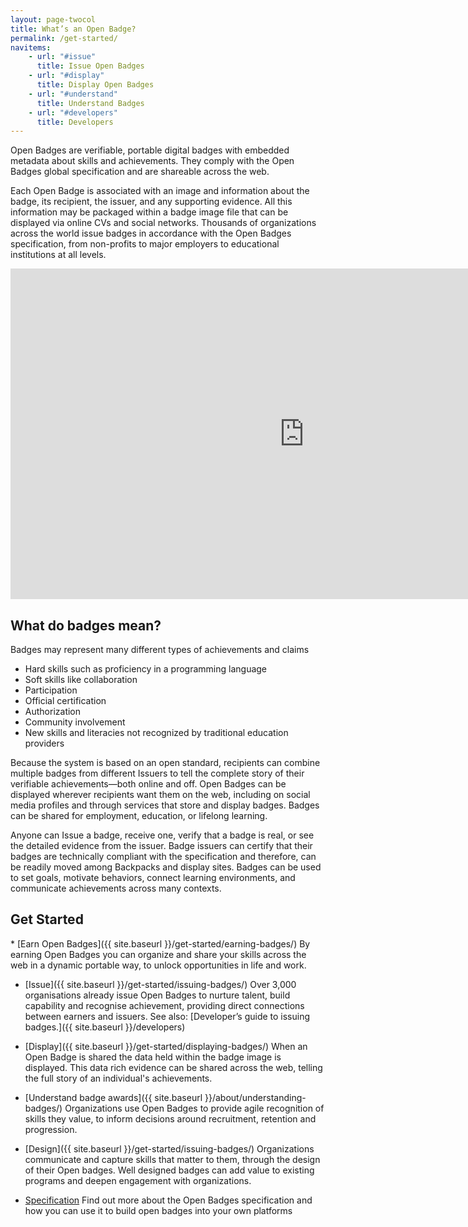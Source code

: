 ```yaml
---
layout: page-twocol
title: What’s an Open Badge?
permalink: /get-started/
navitems:
    - url: "#issue"
      title: Issue Open Badges
    - url: "#display"
      title: Display Open Badges
    - url: "#understand"
      title: Understand Badges
    - url: "#developers"
      title: Developers
---
```

Open Badges are verifiable, portable digital badges with embedded metadata about skills and achievements. They comply with the Open Badges global specification and are shareable across the web. 

Each Open Badge is associated with an image and information about the badge, its recipient, the issuer, and any supporting evidence. All this information may be packaged within a badge image file that can be displayed via online CVs and social networks. Thousands of organizations across the world issue badges in accordance with the Open Badges specification, from non-profits to major employers to educational institutions at all levels.

<iframe width="940" height="529" src="https://www.youtube.com/embed/HgLLq7ybDtc" frameborder="0" allowfullscreen></iframe>

<h2 class="title title-content" id="issue">What do badges mean?</h2>
Badges may represent many different types of achievements and claims

* Hard skills such as proficiency in a programming language
* Soft skills like collaboration
* Participation
* Official certification
* Authorization
* Community involvement
* New skills and literacies not recognized by traditional education providers

Because the system is based on an open standard, recipients can combine multiple badges from different Issuers to tell the complete story of their verifiable achievements—both online and off. Open Badges can be displayed wherever recipients want them on the web, including on social media profiles and through services that store and display badges. Badges can be shared for employment, education, or lifelong learning.

Anyone can Issue a badge, receive one, verify that a badge is real, or see the detailed evidence from the issuer. Badge issuers can certify that their badges are technically compliant with the specification and therefore, can be readily moved among Backpacks and display sites. Badges can be used to set goals, motivate behaviors, connect learning environments, and communicate achievements across many contexts.

<h2 class="title title-content" id="issue">Get Started</h2>
* [Earn Open Badges]({{ site.baseurl }}/get-started/earning-badges/)  By earning Open Badges you can organize and share your skills across the web in a dynamic portable way, to unlock opportunities in life and work. 

* [Issue]({{ site.baseurl }}/get-started/issuing-badges/) Over 3,000 organisations already issue Open Badges to nurture talent, build capability and recognise achievement, providing direct connections between earners and issuers. See also: [Developer’s guide to issuing badges.]({{ site.baseurl }}/developers) 

* [Display]({{ site.baseurl }}/get-started/displaying-badges/) When an Open Badge is shared the data held within the badge image is displayed. This data rich evidence can be shared across the web, telling the full story of an individual's achievements.  

* [Understand badge awards]({{ site.baseurl }}/about/understanding-badges/) Organizations use Open Badges to provide agile recognition of skills they value, to inform decisions around recruitment, retention and progression. 

* [Design]({{ site.baseurl }}/get-started/issuing-badges/) Organizations communicate and capture skills that matter to them, through the design of their Open badges. Well designed badges can add value to existing programs and deepen engagement with organizations. 

* [Specification](https://openbadgespec.org) Find out more about the Open Badges specification and how you can use it to build open badges into your own platforms


